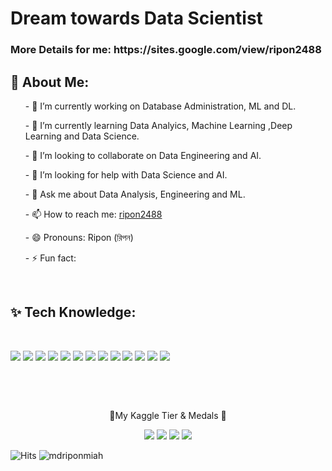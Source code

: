 <h1> Dream towards Data Scientist </h1>
<h3> More Details for me:  https://sites.google.com/view/ripon2488</h3>

<h2>🤠 About Me: </h2>
<ul>- 🔭 I’m currently working on Database Administration, ML and DL.</ul>
<ul>- 🌱 I’m currently learning Data Analyics, Machine Learning ,Deep Learning and Data Science.</ul>
<ul>- 👯 I’m looking to collaborate on Data Engineering and AI.</ul>
<ul>- 🤔 I’m looking for help with Data Science and AI.</ul>
<ul>- 💬 Ask me about Data Analysis, Engineering and ML.</ul>
<ul>- 📫 How to reach me: <a href="https://www.linkedin.com/in/ripon2488/"> ripon2488 </a> </ul>
<ul>- 😄 Pronouns: Ripon (রিপন)</ul>
<ul>- ⚡ Fun fact: </ul>

<br>
<h2> ✨ Tech Knowledge: </h2><br>

![](https://www.googleapis.com/download/storage/v1/b/kaggle-user-content/o/inbox%2F9733051%2Fbb55e1da4e60a0bac5ad8e8b37ca2252%2Fpython.JPG?generation=1674674585111907&alt=media)
![](https://www.googleapis.com/download/storage/v1/b/kaggle-user-content/o/inbox%2F9733051%2F92425d26f43b7c2e5427ce16c9427669%2Fpandas.JPG?generation=1674674584845340&alt=media)
![](https://www.googleapis.com/download/storage/v1/b/kaggle-user-content/o/inbox%2F9733051%2F2be2f6f3915dbf581e3bea74e52a3d3e%2Fnumpy.JPG?generation=1674674817105462&alt=media)
![](https://www.googleapis.com/download/storage/v1/b/kaggle-user-content/o/inbox%2F9733051%2F281fdf32704fa9cc1d151d5a4b7d8044%2Fkeras.JPG?generation=1674674584940887&alt=media)
![](https://www.googleapis.com/download/storage/v1/b/kaggle-user-content/o/inbox%2F9733051%2F1cce87ec8a74d489c1619511b1a86ef1%2Ftensorflow.JPG?generation=1674674584971720&alt=media)
![](https://www.googleapis.com/download/storage/v1/b/kaggle-user-content/o/inbox%2F9733051%2F9292d86208ebcb6bc0f7cb427379b6e3%2Fpytorch.JPG?generation=1674674585028937&alt=media)
![](https://www.googleapis.com/download/storage/v1/b/kaggle-user-content/o/inbox%2F9733051%2Fbb5850e18599469e17878ed480d2937c%2Fscikit-learn.JPG?generation=1674674585185866&alt=media)
![](https://www.googleapis.com/download/storage/v1/b/kaggle-user-content/o/inbox%2F9733051%2Fbf6efb543df53108d4f3eaa7633ff8c9%2Fopencv.JPG?generation=1674674585137813&alt=media)
![](https://www.googleapis.com/download/storage/v1/b/kaggle-user-content/o/inbox%2F9733051%2F9de19bc8674de7e909cfdc555ab8199b%2Fpower%20bi.JPG?generation=1674674584825248&alt=media)
![](https://www.googleapis.com/download/storage/v1/b/kaggle-user-content/o/inbox%2F9733051%2F2984bf7961a04d79aa992de7e25fa036%2Ftableau.JPG?generation=1674674585096135&alt=media)
![](https://www.googleapis.com/download/storage/v1/b/kaggle-user-content/o/inbox%2F9733051%2F9b2e7383176bb5d806142e8ef8f89bb5%2Fgoogle%20data%20studio.JPG?generation=1674674585135850&alt=media)
![](https://www.googleapis.com/download/storage/v1/b/kaggle-user-content/o/inbox%2F9733051%2F224ba3f0a7a6dd52c6c5d57b4c6768bc%2Fmysql.JPG?generation=1674674585250106&alt=media)
![](https://www.googleapis.com/download/storage/v1/b/kaggle-user-content/o/inbox%2F9733051%2F451decb991b663ac2a01bf33287e8f89%2Foracle.JPG?generation=1674674585317290&alt=media)

<br>

<p align="center">

  <br/>
  <p align="center">🥇My Kaggle Tier & Medals 🥇</p>
 
</p>
<p align="center">
  <img src="https://road-to-kaggle-grandmaster.vercel.app/api/badges/mdriponmiah/competition/"; />
  <img src="https://road-to-kaggle-grandmaster.vercel.app/api/badges/mdriponmiah/dataset/"; />
  <img src="https://road-to-kaggle-grandmaster.vercel.app/api/badges/mdriponmiah/notebook/"; />
  <img src="https://road-to-kaggle-grandmaster.vercel.app/api/badges/mdriponmiah/discussion/"; />
</p>

![Hits](https://hits.seeyoufarm.com/api/count/incr/badge.svg?url=https%3A%2F%2Fgithub.com%2Fmdriponmiah%2Fkaggle-badge&count_bg=%23DDAA17&title_bg=%23555555&icon=&icon_color=%23E7E7E7&title=hits&edge_flat=false)
![mdriponmiah](https://road-to-kaggle-grandmaster.vercel.app/api/simple/mdriponmiah) 

                                                                                        
